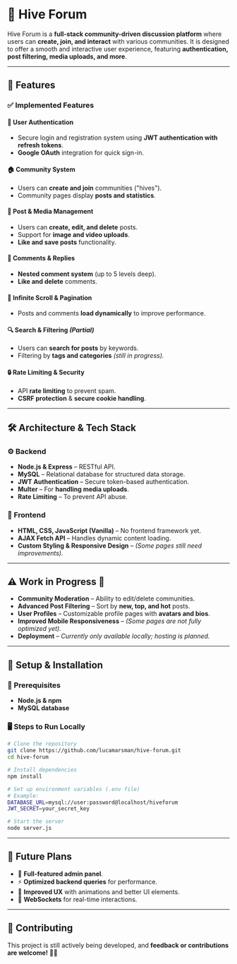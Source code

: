 # 🐝 Hive Forum

Hive Forum is a **full-stack community-driven discussion platform** where users can **create, join, and interact** with various communities. It is designed to offer a smooth and interactive user experience, featuring **authentication, post filtering, media uploads, and more**.

---

## 🚀 Features

### ✅ Implemented Features

#### 🔐 User Authentication
- Secure login and registration system using **JWT authentication with refresh tokens**.
- **Google OAuth** integration for quick sign-in.

#### 🏠 Community System
- Users can **create and join** communities ("hives").
- Community pages display **posts and statistics**.

#### 📝 Post & Media Management
- Users can **create, edit, and delete** posts.
- Support for **image and video uploads**.
- **Like and save posts** functionality.

#### 💬 Comments & Replies
- **Nested comment system** (up to 5 levels deep).
- **Like and delete** comments.

#### 🔄 Infinite Scroll & Pagination
- Posts and comments **load dynamically** to improve performance.

#### 🔍 Search & Filtering _(Partial)_
- Users can **search for posts** by keywords.
- Filtering by **tags and categories** _(still in progress)._

#### 🔒 Rate Limiting & Security
- API **rate limiting** to prevent spam.
- **CSRF protection** & **secure cookie handling**.

---

## 🛠️ Architecture & Tech Stack

### ⚙️ Backend
- **Node.js & Express** – RESTful API.
- **MySQL** – Relational database for structured data storage.
- **JWT Authentication** – Secure token-based authentication.
- **Multer** – For **handling media uploads**.
- **Rate Limiting** – To prevent API abuse.

### 🎨 Frontend
- **HTML, CSS, JavaScript (Vanilla)** – No frontend framework yet.
- **AJAX Fetch API** – Handles dynamic content loading.
- **Custom Styling & Responsive Design** – _(Some pages still need improvements)._

---

## ⚠️ Work in Progress 🚧

- **Community Moderation** – Ability to edit/delete communities.
- **Advanced Post Filtering** – Sort by **new, top, and hot** posts.
- **User Profiles** – Customizable profile pages with **avatars and bios**.
- **Improved Mobile Responsiveness** – _(Some pages are not fully optimized yet)._
- **Deployment** – _Currently only available locally; hosting is planned._

---

## 📜 Setup & Installation

### 🔧 Prerequisites
- **Node.js & npm**
- **MySQL database**

### 🖥️ Steps to Run Locally
```sh
# Clone the repository
git clone https://github.com/lucamarsman/hive-forum.git
cd hive-forum

# Install dependencies
npm install

# Set up environment variables (.env file)
# Example:
DATABASE_URL=mysql://user:password@localhost/hiveforum
JWT_SECRET=your_secret_key

# Start the server
node server.js
```

---

## 📌 Future Plans
- 🚀 **Full-featured admin panel**.
- ⚡ **Optimized backend queries** for performance.
- 🎨 **Improved UX** with animations and better UI elements.
- 📡 **WebSockets** for real-time interactions.

---

## 🎉 Contributing
This project is still actively being developed, and **feedback or contributions are welcome!** 🐝💛
